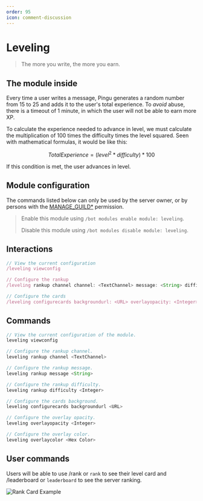 ```yaml
---
order: 95
icon: comment-discussion
---
```


# Leveling
> The more you write, the more you earn.

## The module inside

Every time a user writes a message, Pingu generates a random number from 15 to 25 and adds it to the user's total experience. To _avoid_ abuse, there is a timeout of 1 minute, in which the user will not be able to earn more XP.

To calculate the experience needed to advance in level, we must calculate the multiplication of 100 times the difficulty times the level squared. Seen with mathematical formulas, it would be like this:

$$
Total Experience = (level^2 * difficulty) * 100
$$

If this condition is met, the user advances in level.

## Module configuration

The commands listed below can only be used by the server owner, or by persons with the [MANAGE_GUILD\*](https://discord.com/developers/docs/topics/permissions) permission.

> Enable this module using `/bot modules enable module: leveling`.
>
> Disable this module using `/bot modules disable module: leveling`.

## Interactions

```javascript
// View the current configuration
/leveling viewconfig

// Configure the rankup
/leveling rankup channel channel: <TextChannel> message: <String> difficulty: <Integer>

// Configure the cards
/leveling configurecards backgroundurl: <URL> overlayopacity: <Integer> overlaycolor: <Hex Color>
```

## Commands

``` javascript
// View the current configuration of the module.
leveling viewconfig

// Configure the rankup channel.
leveling rankup channel <TextChannel>

// Configure the rankup message.
leveling rankup message <String>

// Configure the rankup difficulty.
leveling rankup difficulty <Integer>

// Configure the cards background.
leveling configurecards backgroundurl <URL>

// Configure the overlay opacity.
leveling overlayopacity <Integer>

// Configure the overlay color.
leveling overlaycolor <Hex Color>
```

## User commands

Users will be able to use /rank or `rank` to see their level card and /leaderboard or `leaderboard` to see the server ranking.

![Rank Card Example](https://cdn.discordapp.com/attachments/926103260111179836/928779386059104347/imCnpLagomxItWHwTgagZWgjrjxHQIpe.png)